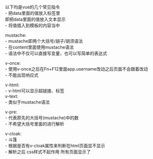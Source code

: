 #  

以下均是vue的几个常见指令  
            - 把data里面的值放入标签里  
                即把data里面的值放入文本显示  
            - 将值插入到模板的内容当中  

mustache:  
        - mustache即两个大括号/胡子/胡须语法  
        - 在content里面使用mustache语法  
        - 语法中不仅可以直接写变量，也可以写简单的表达式  

v-once:  
    - 使用v-once之后在Fn+F12里面app.username改动之后页面不会跟着改动  
    - 不能出现响应式  

v-html:  
    - v-html可以显示超链接、标签  
v-text:  
    - 类似于mustache语法  

v-pre:  
    - 代表原先的大括号(mustache)中的数  
    - 不希望大括号里面的进行解析  

v-cloak:  
    - 斗篷  
    - 根据是否有v-cloak属性来判断在html页面显不显示  
    - 解析之后 css样式不起作用 所有页面显示了  
